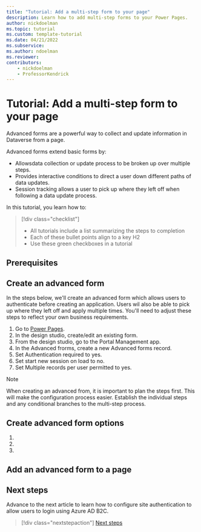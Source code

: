 ```yaml
---
title: "Tutorial: Add a multi-step form to your page"
description: Learn how to add multi-step forms to your Power Pages.
author: nickdoelman
ms.topic: tutorial
ms.custom: template-tutorial
ms.date: 04/21/2022
ms.subservice:
ms.author: ndoelman 
ms.reviewer: 
contributors:
    - nickdoelman
    - ProfessorKendrick
---
```


# Tutorial: Add a multi-step form to your page

Advanced forms are a powerful way to collect and update information in Dataverse from a page.  

Advanced forms extend basic forms by:

- Allowsdata collection or update process to be broken up over multiple steps.
- Provides interactive conditions to direct a user down different paths of data updates.
- Session tracking allows a user to pick up where they left off when following a data update process.

In this tutorial, you learn how to:

> [!div class="checklist"]
> * All tutorials include a list summarizing the steps to completion
> * Each of these bullet points align to a key H2
> * Use these green checkboxes in a tutorial

## Prerequisites

## Create an advanced form

In the steps below, we'll create an advanced form which allows users to authenticate before creating an application.  Users wil also be able to pick up where they left off and apply multiple times.  You'll need to adjust these steps to reflect your own business requirements.

1. Go to [Power Pages](https://make.powerpages.microsoft.com/).
1. In the design studio, create/edit an existing form.
1. From the design studio, go to the Portal Management app.
1. In the Advanced frorms, create a new Advanced forms record.
1. Set Authentication required to yes.
1. Set start new session on load to no.
1. Set Multiple records per user permitted to yes.

> [!NOTE]
> When creating an advanced from, it is important to plan the steps first.  This will make the configuration process easier.  Establish the individual steps and any conditional branches to the multi-step process.

## Create advanced form options
<!-- Introduction paragraph -->
1. <!-- Step 1 -->
1. <!-- Step 2 -->
1. <!-- Step n -->

## Add an advanced form to a page

## Next steps

Advance to the next article to learn how to configure site authentication to allow users to login using Azure AD B2C.
> [!div class="nextstepaction"]
> [Next steps](tutorial-setup-site-authentication.md)
